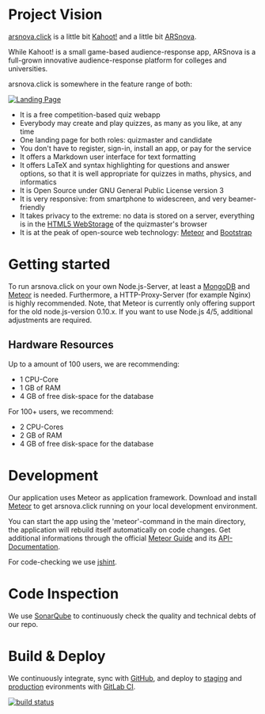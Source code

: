 # Project Vision

[arsnova.click](http://arsnova.click) is a little bit [Kahoot!](https://getkahoot.com/) and a little bit [ARSnova](https://arsnova.eu/).

While Kahoot! is a small game-based audience-response app, ARSnova is a full-grown innovative audience-response platform for colleges and universities. 

arsnova.click is somewhere in the feature range of both:

[![Landing Page](https://arsnova.thm.de/blog/wp-content/uploads/2016/04/Bildschirmfoto-2016-04-30-um-18.18.02.png)](http://staging.arsnova.click)

* It is a free competition-based quiz webapp
* Everybody may create and play quizzes, as many as you like, at any time
* One landing page for both roles: quizmaster and candidate
* You don't have to register, sign-in, install an app, or pay for the service
* It offers a Markdown user interface for text formatting
* It offers LaTeX and syntax highlighting for questions and answer options, so that it is well appropriate for quizzes in maths, physics, and informatics
* It is Open Source under GNU General Public License version 3
* It is very responsive: from smartphone to widescreen, and very beamer-friendly
* It takes privacy to the extreme: no data is stored on a server, everything is in the [HTML5 WebStorage](http://www.w3schools.com/html/html5_webstorage.asp) of the quizmaster's browser
* It is at the peak of open-source web technology: [Meteor](https://www.meteor.com/) and [Bootstrap](http://getbootstrap.com/)

# Getting started

To run arsnova.click on your own Node.js-Server, at least a [MongoDB](https://docs.mongodb.org/manual/installation/) and [Meteor](https://www.meteor.com/) is needed. Furthermore, a HTTP-Proxy-Server (for example Nginx) is highly recommended.
Note, that Meteor is currently only offering support for the old node.js-version 0.10.x. If you want to use Node.js 4/5, additional adjustments are required.

## Hardware Resources
Up to a amount of 100 users, we are recommending:

* 1 CPU-Core
* 1 GB of RAM
* 4 GB of free disk-space for the database

For 100+ users, we recommend:

* 2 CPU-Cores
* 2 GB of RAM
* 4 GB of free disk-space for the database

# Development

Our application uses Meteor as application framework. Download and install [Meteor](https://www.meteor.com/install) to get arsnova.click running on your local development environment.

You can start the app using the 'meteor'-command in the main directory, the application will rebuild itself automatically on code changes.
Get additional informations through the official [Meteor Guide](http://guide.meteor.com/) and its [API-Documentation](http://docs.meteor.com/#/basic/).

For code-checking we use [jshint](http://jshint.com/).

# Code Inspection

We use [SonarQube](https://scm.thm.de/sonar/overview?id=de.thm.arsnova%3Aarsnova.click) to continuously check the quality and technical debts of our repo.

# Build & Deploy

We continuously integrate, sync with [GitHub](https://github.com/thm-projects/arsnova.click), and deploy to [staging](http://staging.arsnova.click) and [production](http://arsnova.click) evironments with [GitLab CI](https://git.thm.de/arsnova/arsnova.click/builds).

[![build status](https://git.thm.de/arsnova/arsnova.click/badges/staging/build.svg)](https://git.thm.de/arsnova/arsnova.click/commits/staging)
